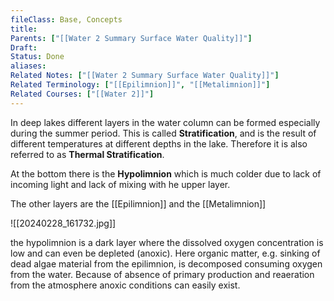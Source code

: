 ```yaml
---
fileClass: Base, Concepts
title: 
Parents: ["[[Water 2 Summary Surface Water Quality]]"]
Draft: 
Status: Done
aliases: 
Related Notes: ["[[Water 2 Summary Surface Water Quality]]"]
Related Terminology: ["[[Epilimnion]]", "[[Metalimnion]]"]
Related Courses: ["[[Water 2]]"]
---
```

In deep lakes different layers in the water column can be formed especially during the summer period. This is called **Stratification**, and is the result of different temperatures at different depths in the lake. Therefore it is also referred to as **Thermal Stratification**. 

At the bottom there is the **Hypolimnion** which is much colder due to lack of incoming light and lack of mixing with he upper layer. 

The other layers are the [[Epilimnion]] and the [[Metalimnion]]

![[20240228_161732.jpg]]

the hypolimnion is a dark layer where the dissolved oxygen concentration is low and can even be depleted (anoxic). Here organic matter, e.g. sinking of dead algae material from the epilimnion, is decomposed consuming oxygen from the water. Because of absence of primary production and reaeration from the atmosphere anoxic conditions can easily exist. 